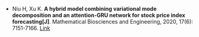 * Niu H, Xu K. <b>A hybrid model combining variational mode decomposition and an attention-GRU network for stock price index forecasting[J]</b>. Mathematical Biosciences and Engineering, 2020, 17(6): 7151-7166. [Link](https://www.aimspress.com/fileOther/PDF/MBE/mbe-17-06-367.pdf)
